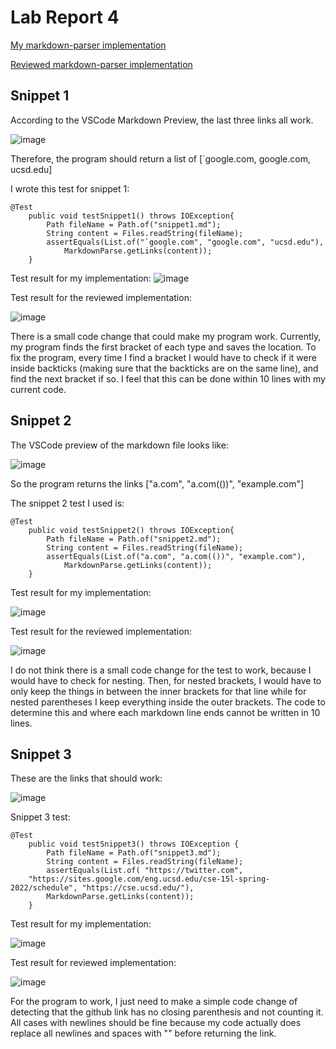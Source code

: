 # Lab Report 4

[My markdown-parser implementation](https://github.com/sol-reveille/markdown-parser)

[Reviewed markdown-parser implementation](https://github.com/BellaReal/markdown-parser)

## Snippet 1

According to the VSCode Markdown Preview, the last three links all work.

![image](https://user-images.githubusercontent.com/34292064/169922050-48db8ab9-bae8-4298-876c-cee8b9efbefc.png)

Therefore, the program should return a list of [\`google.com, google.com, ucsd.edu]

I wrote this test for snippet 1:

```
@Test
    public void testSnippet1() throws IOException{
        Path fileName = Path.of("snippet1.md");
        String content = Files.readString(fileName);
        assertEquals(List.of("`google.com", "google.com", "ucsd.edu"),
            MarkdownParse.getLinks(content));
    }
```

Test result for my implementation:
![image](https://user-images.githubusercontent.com/34292064/169925111-4464fa85-e040-4da1-aecc-df6bcd13a542.png)

Test result for the reviewed implementation:

![image](https://user-images.githubusercontent.com/34292064/169922542-8f7416f1-2ac2-4c30-bf9b-33dea5cd0fc7.png)


There is a small code change that could make my program work. Currently, my program finds the first bracket of each type and saves the location. To fix the program, every time I find a bracket I would have to check if it were inside backticks (making sure that the backticks are on the same line), and find the next bracket if so. I feel that this can be done within 10 lines with my current code. 

## Snippet 2

The VSCode preview of the markdown file looks like:

![image](https://user-images.githubusercontent.com/34292064/169923500-2e154c57-e964-40aa-854a-e1abac24123e.png)

So the program returns the links ["a.com", "a.com(())", "example.com"]

The snippet 2 test I used is:
```
@Test
    public void testSnippet2() throws IOException{
        Path fileName = Path.of("snippet2.md");
        String content = Files.readString(fileName);
        assertEquals(List.of("a.com", "a.com(())", "example.com"),
            MarkdownParse.getLinks(content));
    }
```

Test result for my implementation:

![image](https://user-images.githubusercontent.com/34292064/169925665-2f265f8d-9c87-4d7c-9cc0-9f5a72b61baf.png)

Test result for the reviewed implementation:

![image](https://user-images.githubusercontent.com/34292064/169923426-9227b444-196b-43e0-8e74-227327e3e663.png)

I do not think there is a small code change for the test to work, because I would have to check for nesting. Then, for nested brackets, I would have to only keep the things in between the inner brackets for that line while for nested parentheses I keep everything inside the outer brackets. The code to determine this and where each markdown line ends cannot be written in 10 lines.

## Snippet 3

These are the links that should work:

![image](https://user-images.githubusercontent.com/34292064/169923293-f902505e-92fe-44fa-bbce-4be871066fd0.png)

Snippet 3 test:
```
@Test
    public void testSnippet3() throws IOException {
        Path fileName = Path.of("snippet3.md");
        String content = Files.readString(fileName);
        assertEquals(List.of( "https://twitter.com",
    "https://sites.google.com/eng.ucsd.edu/cse-15l-spring-2022/schedule", "https://cse.ucsd.edu/"),
        MarkdownParse.getLinks(content));
    }
```

Test result for my implementation:

![image](https://user-images.githubusercontent.com/34292064/169928159-55a9bd05-324c-4154-8b82-07a79dc5881e.png)

Test result for reviewed implementation:

![image](https://user-images.githubusercontent.com/34292064/169923360-1bbec75f-5809-42f4-a672-dd5ad1956266.png)

For the program to work, I just need to make a simple code change of detecting that the github link has no closing parenthesis and not counting it. All cases with newlines should be fine because my code actually does replace all newlines and spaces with "" before returning the link.
